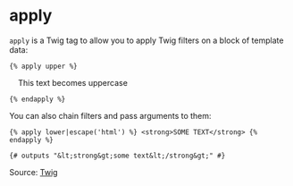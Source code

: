 # apply

`apply` is a Twig tag to allow you to apply Twig filters on a block of template data:

`{% apply upper %}`

&nbsp;&nbsp;&nbsp;&nbsp;This text becomes uppercase

`{% endapply %}`


You can also chain filters and pass arguments to them:

`{% apply lower|escape('html') %}
<strong>SOME TEXT</strong>
{% endapply %}`

`{# outputs "&lt;strong&gt;some text&lt;/strong&gt;" #}`

Source: [Twig](https://twig.symfony.com/apply)